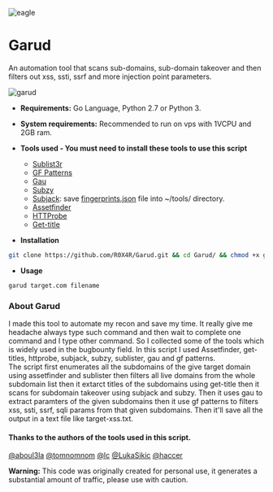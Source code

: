 ![eagle](https://user-images.githubusercontent.com/32596297/92586656-2fe82700-f2b4-11ea-83f5-8dedbb4d9c16.png)

# Garud
An automation tool that scans sub-domains, sub-domain takeover and then filters out xss, ssti, ssrf and more injection point parameters.<br/>

![garud](https://user-images.githubusercontent.com/32596297/92571372-a8dd8380-f2a0-11ea-9f2e-274dc743ace1.gif)

+ **Requirements:** Go Language, Python 2.7 or Python 3.
+ **System requirements:** Recommended to run on vps with 1VCPU and 2GB ram.
+ **Tools used - You must need to install these tools to use this script**<br/>

  + [Sublist3r](https://github.com/aboul3la/Sublist3r)
  + [GF Patterns](https://github.com/tomnomnom/gf)
  + [Gau](https://github.com/lc/gau)
  + [Subzy](https://github.com/LukaSikic/subzy)
  + [Subjack](https://github.com/haccer/subjack): save [fingerprints.json](https://github.com/haccer/subjack/blob/master/fingerprints.json) file into ~/tools/ directory.
  + [Assetfinder](https://github.com/tomnomnom/assetfinder)
  + [HTTProbe](https://github.com/tomnomnom/httprobe)
  + [Get-title](https://github.com/tomnomnom/hacks/tree/master/get-title)
  
+ **Installation**
```sh
git clone https://github.com/R0X4R/Garud.git && cd Garud/ && chmod +x garud && mv garud /usr/local/bin/
```

+ **Usage**
```
garud target.com filename
```

### About Garud
I made this tool to automate my recon and save my time. It really give me headache always type such command and then wait to complete one command and I type other command. So I collected some of the tools which is widely used in the bugbounty field. In this script I used Assetfinder, get-titles, httprobe, subjack, subzy, sublister, gau and gf patterns.<br/> 
The script first enumerates all the subdomains of the give target domain using assetfinder and sublister then filters all live domains from the whole subdomain list then it extarct titles of the subdomains using get-title then it scans for subdomain takeover using subjack and subzy. Then it uses gau to extract paramters of the given subdomains then it use gf patterns to filters xss, ssti, ssrf, sqli params from that given subdomains. Then it'll save all the output in a text file like target-xss.txt.

#### Thanks to the authors of the tools used in this script.
[@aboul3la](https://github.com/aboul3la) [@tomnomnom](https://github.com/tomnomnom) [@lc](https://github.com/lc) [@LukaSikic](https://github.com/LukaSikic) [@haccer](https://github.com/haccer)



**Warning:** This code was originally created for personal use, it generates a substantial amount of traffic, please use with caution.
